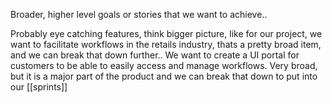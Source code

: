 

Broader, higher level goals or stories that we want to achieve..

Probably eye catching features, think bigger picture, like for our project, we want to facilitate workflows in the retails industry, thats a pretty broad item, and we can break that down further..
	We want to create a UI portal for customers to be able to easily access and manage workflows.
		Very broad, but it is a major part of the product and we can break that down to put into our [[sprints]]